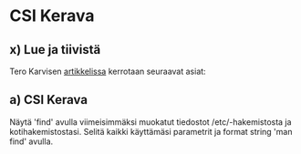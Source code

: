 # CSI Kerava  

## x) Lue ja tiivistä  

Tero Karvisen [artikkelissa](https://terokarvinen.com/2018/04/03/apache-user-homepages-automatically-salt-package-file-service-example/) kerrotaan seuraavat asiat:  

## a) CSI Kerava  
Näytä 'find' avulla viimeisimmäksi muokatut tiedostot /etc/-hakemistosta ja kotihakemistostasi. Selitä kaikki käyttämäsi parametrit ja format string 'man find' avulla.  

